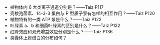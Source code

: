 - 植物体内 6 大类离子通道分别是？——Taiz P117
- 壳梭孢菌素、14-3-3 蛋白与 P 型质子泵有怎样的相互作用？——Taiz P120
- 植物特有的一类 ATP 泵是什么？——Taiz P122
- 叶绿素 a、b 和细菌叶绿素的区别是什么？——Taiz P132
- 红降效应和双光增益效应分别是什么？——Taiz P136
- 类囊体上膜蛋白的分布如何？